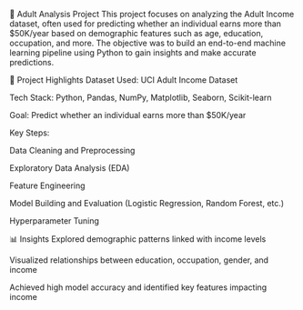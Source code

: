 🧠 Adult Analysis Project
This project focuses on analyzing the Adult Income dataset, often used for predicting whether an individual earns more than $50K/year based on demographic features such as age, education, occupation, and more. The objective was to build an end-to-end machine learning pipeline using Python to gain insights and make accurate predictions.

📌 Project Highlights
Dataset Used: UCI Adult Income Dataset

Tech Stack: Python, Pandas, NumPy, Matplotlib, Seaborn, Scikit-learn

Goal: Predict whether an individual earns more than $50K/year

Key Steps:

Data Cleaning and Preprocessing

Exploratory Data Analysis (EDA)

Feature Engineering

Model Building and Evaluation (Logistic Regression, Random Forest, etc.)

Hyperparameter Tuning

📊 Insights
Explored demographic patterns linked with income levels

Visualized relationships between education, occupation, gender, and income

Achieved high model accuracy and identified key features impacting income
